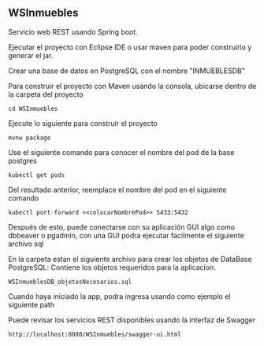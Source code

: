## WSInmuebles
Servicio web REST usando Spring boot.

Ejecutar el proyecto con Eclipse IDE o usar maven para poder construirlo y generar el jar.

Crear una base de datos en PostgreSQL con el nombre "INMUEBLESDB"

Para construir el proyecto con Maven usando la consola, ubicarse dentro de la carpeta del proyecto
 ```
 cd WSInmuebles
 ```

Ejecute lo siguiente para construir el proyecto
```
mvnw package
 ```


Use el siguiente comando para conocer el nombre del pod de la base postgres
```
kubectl get pods
```

Del resultado anterior, reemplace el nombre del pod en el siguiente comando
```
kubectl port-forward <<colocarNombrePod>> 5433:5432
```
Después de esto, puede conectarse con su aplicación GUI algo como dbbeaver o pgadmin, con una GUI podra ejecutar facilmente el siguiente archivo sql

En la carpeta estan el siguiente archivo para crear los objetos de DataBase PostgreSQL:
Contiene los objetos requeridos para la aplicacion.
```
WSInmueblesDB_objetosNecesarios.sql
```

Cuando haya iniciado la app, podra ingresa usando como ejemplo el siguiente path

Puede revisar los servicios REST disponibles usando la interfaz de Swagger
```
http://localhost:8080/WSInmuebles/swagger-ui.html
```

